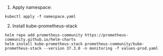 1. Apply namespace:
```
kubectl apply -f namespace.yaml
```

2. Install kube-prometheus-stack
```
helm repo add prometheus-community https://prometheus-community.github.io/helm-charts
helm install kube-prometheus-stack prometheus-community/kube-prometheus-stack --version 37.3.0 -n monitoring -f values-prod.yaml
```
